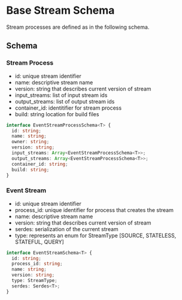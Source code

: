 # Base Stream Schema

Stream processes are defined as in the following schema.

## Schema 

### Stream Process 

- id: unique stream identifier 
- name: descriptive stream name 
- version: string that describes current version of stream
- input_streams: list of input stream ids 
- output_streams: list of output stream ids
- container_id: identitifier for stream process 
- build: string location for build files


```typescript
interface EventStreamProcessSchema<T> {
  id: string;
  name: string;
  owner: string;
  version: string;
  input_streams: Array<EventStreamProcessSchema<T>>;
  output_streams: Array<EventStreamProcessSchema<T>>;
  container_id: string; 
  build: string;
}
```

### Event Stream

- id: unique stream identifier
- process_id: unique identifier for process that creates the stream 
- name: descriptive stream name 
- version: string that describes current version of stream
- serdes: serialization of the current stream
- type: represents an enum for StreamType [SOURCE, STATELESS, STATEFUL, QUERY]

```typescript
interface EventStreamSchema<T> {
  id: string;
  process_id: string;
  name: string;
  version: string;
  type: StreamType;
  serdes: Serdes<T>;
}
```
